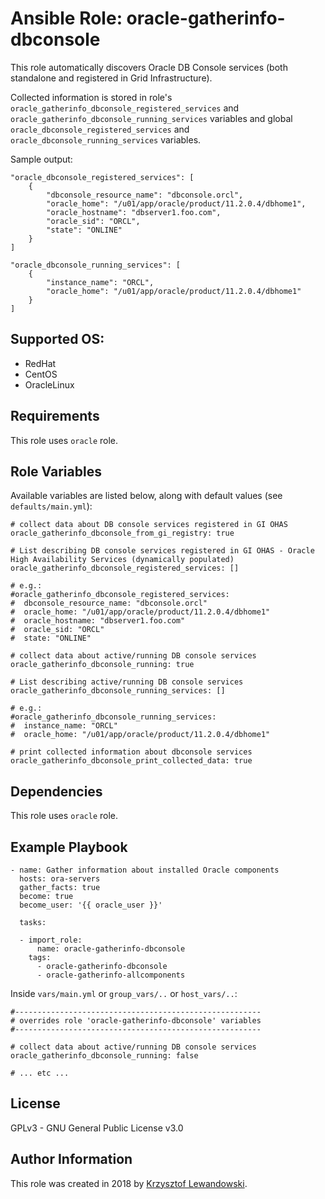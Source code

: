 Ansible Role: oracle-gatherinfo-dbconsole
=========================================

This role automatically discovers Oracle DB Console services (both standalone and registered in Grid Infrastructure).

Collected information is stored in role's `oracle_gatherinfo_dbconsole_registered_services` and `oracle_gatherinfo_dbconsole_running_services` variables and global `oracle_dbconsole_registered_services` and `oracle_dbconsole_running_services` variables.

Sample output:

    "oracle_dbconsole_registered_services": [
        {
            "dbconsole_resource_name": "dbconsole.orcl",
            "oracle_home": "/u01/app/oracle/product/11.2.0.4/dbhome1",
            "oracle_hostname": "dbserver1.foo.com",
            "oracle_sid": "ORCL",
            "state": "ONLINE"
        }
    ]

    "oracle_dbconsole_running_services": [
        {
            "instance_name": "ORCL",
            "oracle_home": "/u01/app/oracle/product/11.2.0.4/dbhome1"
        }
    ]
	

Supported OS:
-------------
* RedHat
* CentOS
* OracleLinux

Requirements
------------

This role uses `oracle` role.

Role Variables
--------------

Available variables are listed below, along with default values (see `defaults/main.yml`):


    # collect data about DB console services registered in GI OHAS
    oracle_gatherinfo_dbconsole_from_gi_registry: true

    # List describing DB console services registered in GI OHAS - Oracle High Availability Services (dynamically populated)
    oracle_gatherinfo_dbconsole_registered_services: []

    # e.g.:
    #oracle_gatherinfo_dbconsole_registered_services:
    #  dbconsole_resource_name: "dbconsole.orcl"
    #  oracle_home: "/u01/app/oracle/product/11.2.0.4/dbhome1"
    #  oracle_hostname: "dbserver1.foo.com"
    #  oracle_sid: "ORCL"
    #  state: "ONLINE"

    # collect data about active/running DB console services
    oracle_gatherinfo_dbconsole_running: true

    # List describing active/running DB console services
    oracle_gatherinfo_dbconsole_running_services: []

    # e.g.:
    #oracle_gatherinfo_dbconsole_running_services:
    #  instance_name: "ORCL"
    #  oracle_home: "/u01/app/oracle/product/11.2.0.4/dbhome1"

    # print collected information about dbconsole services
    oracle_gatherinfo_dbconsole_print_collected_data: true


Dependencies
------------

This role uses `oracle` role.

Example Playbook
----------------

    - name: Gather information about installed Oracle components
      hosts: ora-servers
      gather_facts: true
      become: true
      become_user: '{{ oracle_user }}'

      tasks:

      - import_role:
          name: oracle-gatherinfo-dbconsole
        tags:
          - oracle-gatherinfo-dbconsole
          - oracle-gatherinfo-allcomponents

		  
Inside `vars/main.yml` or `group_vars/..` or `host_vars/..`:
    
    #-------------------------------------------------------
    # overrides role 'oracle-gatherinfo-dbconsole' variables
    #-------------------------------------------------------

    # collect data about active/running DB console services
    oracle_gatherinfo_dbconsole_running: false
		
    # ... etc ...


License
-------

GPLv3 - GNU General Public License v3.0

Author Information
------------------

This role was created in 2018 by [Krzysztof Lewandowski](mailto:Krzysztof.Lewandowski@fastmail.fm).


